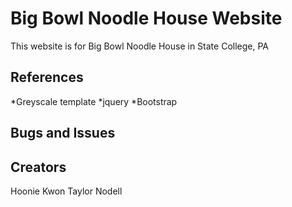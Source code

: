 # Big Bowl Noodle House Website

This website is for Big Bowl Noodle House in State College, PA

## References

*Greyscale template
*jquery
*Bootstrap

## Bugs and Issues


## Creators

Hoonie Kwon
Taylor Nodell
